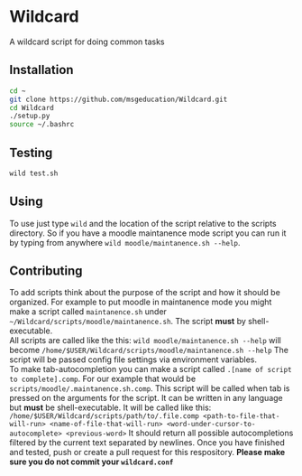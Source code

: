 # Wildcard
A wildcard script for doing common tasks

## Installation
```bash
cd ~
git clone https://github.com/msgeducation/Wildcard.git
cd Wildcard
./setup.py
source ~/.bashrc
```
## Testing
```bash
wild test.sh
```
## Using
To use just type `wild` and the location of the script relative to the scripts directory.  So if you have a moodle maintanence mode script you can run it by typing from anywhere `wild moodle/maintanence.sh --help`.  

## Contributing
To add scripts think about the purpose of the script and how it should be organized.  For example to put moodle in maintanence mode you might make a script called `maintanence.sh` under `~/Wildcard/scripts/moodle/maintanence.sh`.  The script **must** by shell-executable.  
All scripts are called like the this: 
`wild moodle/maintanence.sh --help` will become `/home/$USER/Wildcard/scripts/moodle/maintanence.sh --help`  The script will be passed config file settings via environment variables.  
To make tab-autocompletion you can make a script called `.[name of script to complete].comp`.  For our example that would be `scripts/moodle/.maintanence.sh.comp`.  This script will be called when tab is pressed on the arguments for the script.  It can be written in any language but **must** be shell-executable.  It will be called like this: 
`/home/$USER/Wildcard/scripts/path/to/.file.comp <path-to-file-that-will-run> <name-of-file-that-will-run> <word-under-cursor-to-autocomplete> <previous-word>`
It should return all possible autocompletions filtered by the current text separated by newlines. 
Once you have finished and tested, push or create a pull request for this respository. **Please make sure you do not commit your `wildcard.conf`**
